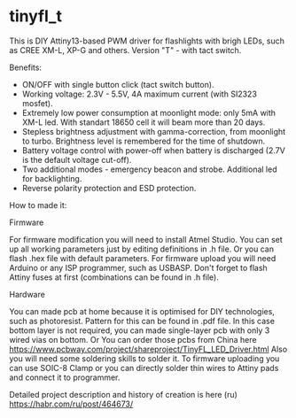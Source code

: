 # tinyfl_t
This is DIY Attiny13-based PWM driver for flashlights with brigh LEDs, such as CREE XM-L, XP-G and others.
Version "T" - with tact switch.

Benefits:
- ON/OFF with single button click (tact switch button). 
- Working voltage: 2.3V - 5.5V, 4A maximum current (with SI2323 mosfet).
- Extremely low power consumption at moonlight mode: only 5mA with XM-L led. With standart 18650 cell it will beam more than 20 days.
- Stepless brightness adjustment with gamma-correction, from moonlight to turbo. Brightness level is remembered for the time of shutdown.
- Battery voltage control with power-off when battery is discharged (2.7V is the default voltage cut-off).
- Two additional modes - emergency beacon and strobe. Additional led for backlighting.
- Reverse polarity protection and ESD protection.


How to made it:

Firmware

For firmware modification you will need to install Atmel Studio.
You can set up all working parameters just by editing definitions in .h file.
Or you can flash .hex file with default parameters. 
For firmware upload you will need Arduino or any ISP programmer, such as USBASP.
Don't forget to flash Attiny fuses at first (combinations can be found in .h file).

Hardware

You can made pcb at home because it is optimised for DIY technologies, such as photoresist. Pattern for this can be found in .pdf file. In this case bottom layer is not required, you can made single-layer pcb with only 3 wired vias on bottom.
Or You can order those pcbs from China here https://www.pcbway.com/project/shareproject/TinyFL_LED_Driver.html
Also you will need some soldering skills to solder it. 
To firmware uploading you can use SOIC-8 Clamp or you can directly solder thin wires to Attiny pads and connect it to programmer.

Detailed project description and history of creation is here (ru) https://habr.com/ru/post/464673/
